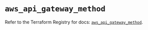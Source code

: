 # `aws_api_gateway_method`

Refer to the Terraform Registry for docs: [`aws_api_gateway_method`](https://registry.terraform.io/providers/hashicorp/aws/5.49.0/docs/resources/api_gateway_method).
